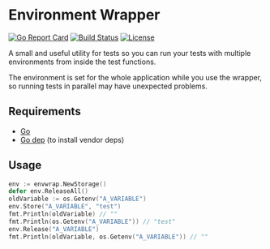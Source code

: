 Environment Wrapper
===================

[![Go Report Card](https://goreportcard.com/badge/github.com/ilijamt/envwrap)](https://goreportcard.com/report/github.com/ilijamt/envwrap) [![Build Status](https://travis-ci.org/ilijamt/envwrap.svg?branch=master)](https://travis-ci.org/ilijamt/envwrap) [![License](https://img.shields.io/badge/License-Apache%202.0-blue.svg)](https://github.com/ilijamt/envwrap/blob/master/LICENSE)

A small and useful utility for tests so you can run your tests with multiple environments from inside the test functions.

The environment is set for the whole application while you use the wrapper, so running tests in parallel may have unexpected problems.

## Requirements

* [Go](https://golang.org/doc/install)
* [Go dep](https://github.com/golang/dep) (to install vendor deps)

## Usage

```go
env := envwrap.NewStorage()
defer env.ReleaseAll()
oldVariable := os.Getenv("A_VARIABLE")
env.Store("A_VARIABLE", "test")
fmt.Println(oldVariable) // ""
fmt.Println(os.Getenv("A_VARIABLE")) // "test"
env.Release("A_VARIABLE")
fmt.Println(oldVariable, os.Getenv("A_VARIABLE")) // ""
```